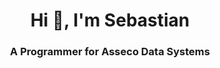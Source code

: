 <h1 align="center">Hi 👋, I'm Sebastian</h1>
<h3 align="center">A Programmer for Asseco Data Systems</h3>
